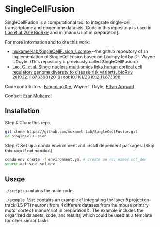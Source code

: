 # SingleCellFusion

SingleCellFusion is a computational tool to integrate single-cell transcriptome and epigenome datasets. Code in this repository is used in [Luo et al 2019 BioRxiv](https://www.biorxiv.org/content/10.1101/2019.12.11.873398v1) and in [manuscript in preparation].

For more information and to cite this work:
- [mukamel-lab/SingleCellFusion_Loompy](https://github.com/mukamel-lab/SingleCellFusion_Loompy)--the github repository of an implementation of SingleCellFusion based on Loompy led by Dr. Wayne I. Doyle. (This repository is previously called SingleCellFusion.)
- [Luo, C. et al. Single nucleus multi-omics links human cortical cell regulatory genome diversity to disease risk variants. bioRxiv 2019.12.11.873398 (2019) doi:10.1101/2019.12.11.873398](https://www.biorxiv.org/content/10.1101/2019.12.11.873398v1)


Code contributors: [Fangming Xie](mailto:f7xie@ucsd.edu), Wayne I. Doyle, [Ethan Armand](mailto:ejarmand@ucsd.edu)

Contact: [Eran Mukamel](mailto:emukamel@ucsd.edu)

## Installation
Step 1: Clone this repo.
```bash
git clone https://github.com/mukamel-lab/SingleCellFusion.git
cd SingleCellFusion
```

Step 2: Set up a conda environment and install dependent packages. (Skip this step if not needed.)
```bash
conda env create -f environment.yml # create an env named scf_dev
source activate scf_dev
```

## Usage
```./scripts``` contains the main code.

```./example_l5pt``` contains an example of integrating the layer 5 projection-track (L5 PT) neurons from 4 different datasets from the mouse primary motor cortex ([manuscript in preparation]). The example includes the organized datasets, code, and results, which could be used as a template for other similar tasks.
